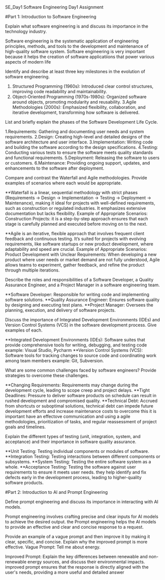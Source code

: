 SE_Day1
Software Engineering Day1 Assignment

#Part 1: Introduction to Software Engineering

Explain what software engineering is and discuss its importance in the technology industry.

Software engineering is the systematic application of engineering principles, methods, and tools to the development and maintenance of high-quality software system. Softxare engineering is very important because it helps the creation of software applicatiions that power various aspects of modern life

Identify and describe at least three key milestones in the evolution of software engineering.

1. Structured Programming (1960s): Introduced clear control structures, improving code readability and maintainability.
2. Object-Oriented Programming (1970s-1980s): Organized software around objects, promoting modularity and reusability.
3.Agile Methodologies (2000s): Emphasized flexibility, collaboration, and iterative development, transforming how software is delivered.

List and briefly explain the phases of the Software Development Life Cycle.

1.Requirements: Gathering and documenting user needs and system requirements.
2.Design: Creating high-level and detailed designs of the software architecture and user interface.
3.Implementation: Writing code and building the software according to the design specifications.
4.Testing: Conducting various tests to ensure the software meets quality standards and functional requirements.
5.Deployment: Releasing the software to users or customers.
6.Maintenance: Providing ongoing support, updates, and enhancements to the software after deployment.

Compare and contrast the Waterfall and Agile methodologies. Provide examples of scenarios where each would be appropriate.

**Waterfall is a linear, sequential methodology with strict phases (Requirements → Design → Implementation → Testing → Deployment → Maintenance), making it ideal for projects with well-defined requirements, such as construction or regulated industries. It emphasizes extensive documentation but lacks flexibility.
Example of Appropriate Scenarios:
Construction Projects: it is a step-by-step approach ensures that each stage is carefully planned and executed before moving on to the next.

**Agile is an iterative, flexible approach that involves frequent client feedback and continuous testing. It’s suited for projects with evolving requirements, like software startups or new product development, where adaptability and speed are crucial.
Example of Appropriate Scenarios:
Product Development with Unclear Requirements: When developing a new product where user needs or market demand are not fully understood, Agile allows teams to experiment, gather feedback, and refine the product through multiple iterations.

Describe the roles and responsibilities of a Software Developer, a Quality Assurance Engineer, and a Project Manager in a software engineering team.

**Software Developer: Responsible for writing code and implementing software solutions.
**Quality Assurance Engineer: Ensures software quality by designing and executing test plans.
**Project Manager: Oversees the planning, execution, and delivery of software projects.

Discuss the importance of Integrated Development Environments (IDEs) and Version Control Systems (VCS) in the software development process. Give examples of each.

**Integrated Development Environments (IDEs): Software suites that provide comprehensive tools for writing, debugging, and testing code example: Visual Studio, Pycharm
**Version Control Systems (VCS): Software tools for tracking changes to source code and coordinating work among team members example: Git, Subversion.



What are some common challenges faced by software engineers? Provide strategies to overcome these challenges.

**Changing Requirements: Requirements may change during the development cycle, leading to scope creep and project delays.
**Tight Deadlines: Pressure to deliver software products on schedule can result in rushed development and compromised quality.
**Technical Debt: Accrued from shortcuts or suboptimal solutions, technical debt can impede future development efforts and increase maintenance costs
to overcome this it is important have an effectove communication and using a agile methodologies, prioritization of tasks, and regular reassessment of project goals and timelines.


Explain the different types of testing (unit, integration, system, and acceptance) and their importance in software quality assurance.

**Unit Testing: Testing individual components or modules of software.
**Integration Testing: Testing interactions between different components or subsystems.
**System Testing: Testing the entire software system as a whole.
**Acceptance Testing: Testing the software against user requirements to ensure it meets user needs.
 they help identify and fix defects early in the development process, leading to higher-quality software products.

#Part 2: Introduction to AI and Prompt Engineering


Define prompt engineering and discuss its importance in interacting with AI models.

Prompt engineering involves crafting precise and clear inputs for AI models to achieve the desired output. the Prompt engineering helps the AI models to provide an effective and clear and concise response to a request.

Provide an example of a vague prompt and then improve it by making it clear, specific, and concise. Explain why the improved prompt is more effective.
Vague Prompt:
Tell me about energy.

Improved Prompt:
Explain the key differences between renewable and non-renewable energy sources, and discuss their environmental impacts.
improved prompt ensures that the response is directly aligned with the user's needs, providing a more useful and detailed answer
